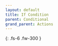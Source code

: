 ```yaml
---
layout: default
title: If Condition
parent: Conditional
grand_parent: Actions
---
```

{: .fs-6 .fw-300 }
